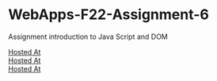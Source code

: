 # WebApps-F22-Assignment-6
Assignment introduction to Java Script and DOM

[Hosted At](https://44-563-web-apps-f22.github.io/44563-webapps-assignment-6-divyashrim11/musician.html ) 
<br>
[Hosted At](https://44-563-web-apps-f22.github.io/44563-webapps-assignment-6-divyashrim11/discount.html ) 
<br>
[Hosted At](https://44-563-web-apps-f22.github.io/44563-webapps-assignment-6-divyashrim11/vacation.html ) 
<br>